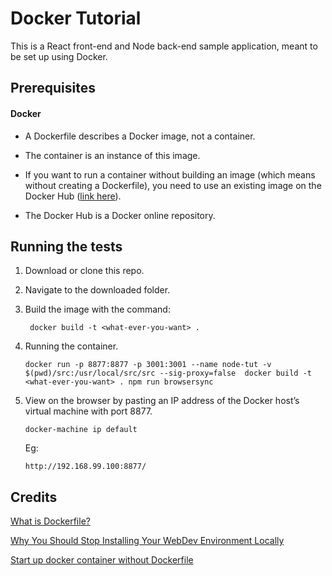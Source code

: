 # Docker Tutorial

This is a React front-end and Node back-end sample application, meant to be set up using Docker.

## Prerequisites

#### Docker

* A Dockerfile describes a Docker image, not a container.

* The container is an instance of this image.

* If you want to run a container without building an image (which means without creating a Dockerfile), you need to use an existing image on the Docker Hub ([link here](https://hub.docker.com/explore/)).

* The Docker Hub is a Docker online repository.

## Running the tests

1. Download or clone this repo.

2. Navigate to the downloaded folder.

3. Build the image with the command:

   ```
    docker build -t <what-ever-you-want> .
   ```

4. Running the container.

   ```
   docker run -p 8877:8877 -p 3001:3001 --name node-tut -v $(pwd)/src:/usr/local/src/src --sig-proxy=false  docker build -t <what-ever-you-want> . npm run browsersync
   ```

5. View on the browser by pasting an IP address of the Docker host’s virtual machine with port 8877. 
    
    ```
    docker-machine ip default
    ```

    Eg: 
    ```
    http://192.168.99.100:8877/
    ```

## Credits
[What is Dockerfile?](https://www.conetix.com.au/blog/what-is-a-dockerfile)

[Why You Should Stop Installing Your WebDev Environment Locally](https://www.smashingmagazine.com/2016/04/stop-installing-your-webdev-environment-locally-with-docker/)

[Start up docker container without Dockerfile
](https://stackoverflow.com/a/41870219/4216992)
